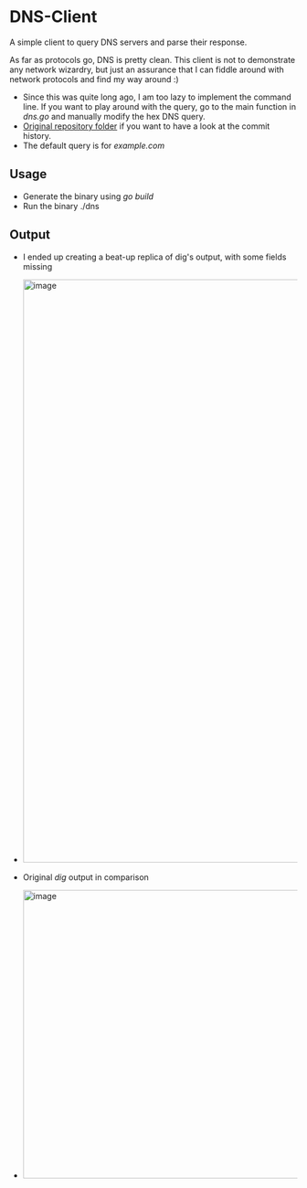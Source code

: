 # DNS-Client

A simple client to query DNS servers and parse their response.

As far as protocols go, DNS is pretty clean. This client is not to demonstrate any network wizardry, but just an assurance that I can fiddle around with network protocols and find my way
around :)

- Since this was quite long ago, I am too lazy to implement the command line. If you want to play around with the query, go to the main function in _dns.go_ and manually modify the hex DNS query.
- [Original repository folder](https://github.com/bradfield-csi-5/chettriyuvraj/tree/main/BradfieldCSI/Networks/Prework-2-DNS) if you want to have a look at the commit history.
- The default query is for _example.com_

## Usage

- Generate the binary using _go build_
- Run the binary ./dns

## Output

- I ended up creating a beat-up replica of dig's output, with some fields missing

- <img width="1021" alt="image" src="https://github.com/chettriyuvraj/DNS-Client/assets/32122172/fccb0bec-a014-41a5-a6f0-a4e109c592b6">

- Original _dig_ output in comparison

- <img width="505" alt="image" src="https://github.com/chettriyuvraj/DNS-Client/assets/32122172/6837c4f1-edd2-4c8d-adaf-e185075344f6">


